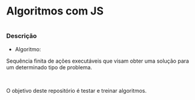 # Algoritmos com JS

#

### Descrição

- Algoritmo:
<p>Sequência finita de ações executáveis que visam obter uma solução para um determinado tipo de problema.</p><br>
<p>O objetivo deste repositório é testar e treinar algoritmos.</p>
